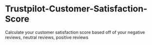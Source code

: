 # Trustpilot-Customer-Satisfaction-Score
Calculate your customer satisfaction score based off of your negative reviews, neutral reviews, positive reviews
